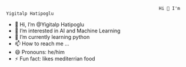                                                               Hi 👋 I'm Yigitalp Hatipoglu









- 👋 Hi, I’m @Yigitalp Hatipoglu
- 👀 I’m interested in AI and Machine Learning
- 🌱 I’m currently learning python
- 📫 How to reach me ...
- 😄 Pronouns: he/him
- ⚡ Fun fact: likes mediterrian food

<!---
YigitalpHatipoglu/YigitalpHatipoglu is a ✨ special ✨ repository because its `README.md` (this file) appears on your GitHub profile.
You can click the Preview link to take a look at your changes.
--->
